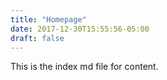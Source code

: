 ```yaml
---
title: "Homepage"
date: 2017-12-30T15:55:56-05:00
draft: false
---
```


This is the index md file for content.